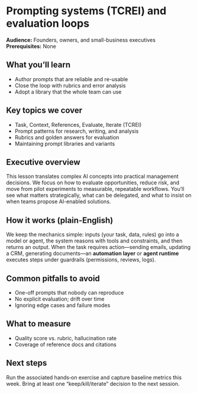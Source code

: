 # Prompting systems (TCREI) and evaluation loops

**Audience:** Founders, owners, and small-business executives  
**Prerequisites:** None

## What you’ll learn
- Author prompts that are reliable and re-usable
- Close the loop with rubrics and error analysis
- Adopt a library that the whole team can use

## Key topics we cover
- Task, Context, References, Evaluate, Iterate (TCREI)
- Prompt patterns for research, writing, and analysis
- Rubrics and golden answers for evaluation
- Maintaining prompt libraries and variants

## Executive overview
This lesson translates complex AI concepts into practical management decisions. We focus on how to evaluate opportunities, reduce risk, and move from pilot experiments to measurable, repeatable workflows. You’ll see what matters strategically, what can be delegated, and what to insist on when teams propose AI-enabled solutions.


## How it works (plain-English)
We keep the mechanics simple: inputs (your task, data, rules) go into a model or agent, the system reasons with tools and constraints, and then returns an output. When the task requires action—sending emails, updating a CRM, generating documents—an **automation layer** or **agent runtime** executes steps under guardrails (permissions, reviews, logs).

## Common pitfalls to avoid
- One-off prompts that nobody can reproduce
- No explicit evaluation; drift over time
- Ignoring edge cases and failure modes

## What to measure
- Quality score vs. rubric, hallucination rate
- Coverage of reference docs and citations


## Next steps
Run the associated hands‑on exercise and capture baseline metrics this week. Bring at least one “keep/kill/iterate” decision to the next session.
